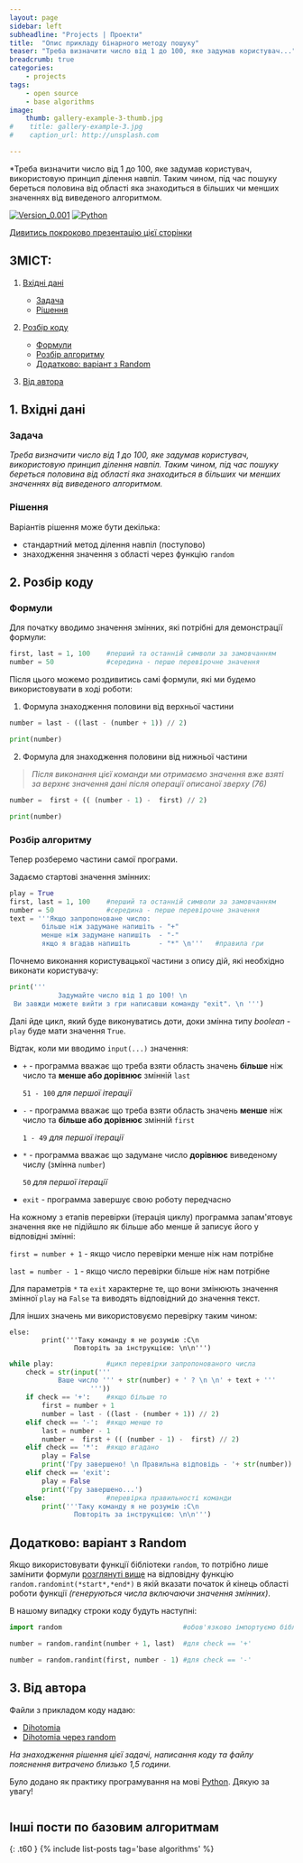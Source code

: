 ```yaml
---
layout: page
sidebar: left
subheadline: "Projects | Проекти"
title:  "Опис прикладу бінарного методу пошуку"
teaser: "Треба визначити число від 1 до 100, яке задумав користувач..."
breadcrumb: true
categories:
    - projects
tags:
    - open source
    - base algorithms
image:
    thumb: gallery-example-3-thumb.jpg
#    title: gallery-example-3.jpg
#    caption_url: http://unsplash.com

---
```


*Треба визначити число від 1 до 100, яке задумав користувач, використовую принцип ділення навпіл. Таким чином, під час пошуку береться половина від області яка знаходиться в більших чи менших значеннях від виведеного алгоритмом.
<!--more-->

[![Version_0.001](https://img.shields.io/badge/version-0.001-orange.svg)](https://github.com/dmytrohoi/Dihotomia) [![Python](https://img.shields.io/pypi/pyversions/Django.svg)](https://www.python.org)

[Дивитись покроково презентацію цієї сторінки](https://github.com/dmytrohoi/Dihotomia/blob/master/docs/slides.html)


## ЗМІСТ:

1. [Вхідні дані](#1-Вхідні-дані)
    - [Задача](#Задача)
    - [Рішення](#Рішення)


2. [Розбір коду](#2-Розбір-коду)
    - [Формули](#Формули)
    - [Розбір алгоритму](#Розбір-алгоритму)
    - [Додатково: варіант з Random](#%D0%94%D0%BE%D0%B4%D0%B0%D1%82%D0%BA%D0%BE%D0%B2%D0%BE-%D0%B2%D0%B0%D1%80%D1%96%D0%B0%D0%BD%D1%82-%D0%B7-random)


3. [Від автора](#3-Від-автора)


## 1. Вхідні дані


### Задача

*Треба визначити число від 1 до 100, яке задумав користувач, використовую принцип ділення навпіл. Таким чином, під час пошуку береться половина від області яка знаходиться в більших чи менших значеннях від виведеного алгоритмом.*

### Рішення


Варіантів рішення може бути декілька:
 - стандартний метод ділення навпіл (поступово)
 - знаходження значення з області через функцію ```random```


## 2. Розбір коду

### Формули

Для початку вводимо значення змінних, які потрібні для демонстрації формули:


```python
first, last = 1, 100    #перший та останній символи за замовчанням
number = 50             #середина - перше перевірочне значення
```

Після цього можемо роздивитись самі формули, які ми будемо використовувати в ході роботи:

1. Формула знаходження половини від верхньої частини


```python
number = last - ((last - (number + 1)) // 2)

print(number)
```

2. Формула для знаходження половини від нижньої частини

> _Після виконання цієї команди ми отримаємо значення вже взяті за верхнє значення дані після операції описаної зверху (76)_


```python
number =  first + (( (number - 1) -  first) // 2)

print(number)
```

### Розбір алгоритму

Тепер розберемо частини самої програми.

Задаємо стартові значення змінних:


```python
play = True
first, last = 1, 100    #перший та останній символи за замовчанням
number = 50             #середина - перше перевірочне значення
text = '''Якщо запропоноване число:
        більше ніж задумане напишіть - "+"
        менше ніж задумане напишіть  - "-"
        якщо я вгадав напишіть       - "*" \n'''   #правила гри
```

Почнемо виконання користувацької частини з опису дій, які необхідно виконати користувачу:


```python
print('''
            Задумайте число від 1 до 100! \n
 Ви завжди можете вийти з гри написавши команду "exit". \n ''')
```

Далі йде цикл, який буде виконуватись доти, доки змінна типу _boolean_ - ```play``` буде мати значення ```True```.



Відтак, коли ми вводимо ```input(...)``` значення:

- ```+``` - программа вважає що треба взяти область значень **більше** ніж число та **менше або дорівнює** змінній ```last```

   ```51 - 100``` *для першої ітерації*


- ```-``` - программа вважає що треба взяти область значень **менше** ніж число та **більше або дорівнює** змінній ```first```

   ```1 - 49``` *для першої ітерації*


- ```*``` - программа вважає що задумане число **дорівнює** виведеному числу (змінна ```number```)

   ```50``` *для першої ітерації*


- ```exit``` - программа завершує свою роботу передчасно



На кожному з етапів перевірки (ітерація циклу) программа запам'ятовує значення яке не підійшло як більше або менше й записує його у відповідні змінні:

 ```first = number + 1``` - якщо число перевірки менше ніж нам потрібне

 ```last = number - 1``` - якщо число перевірки більше ніж нам потрібне



Для параметрів ```*``` та ```exit``` характерне те, що вони змінюють значення змінної ```play``` на ```False``` та виводять відповідний до значення текст.



Для інших значень ми використовуємо перевірку таким чином:

```
else:
        print('''Таку команду я не розумію :С\n
                Повторіть за інструкцією: \n\n''')
```


```python
while play:             #цикл перевірки запропонованого числа
    check = str(input('''
            Ваше число ''' + str(number) + ' ? \n \n' + text + '''
                    '''))
    if check == '+':    #якщо більше то
        first = number + 1
        number = last - ((last - (number + 1)) // 2)
    elif check == '-':  #якщо менше то
        last = number - 1
        number =  first + (( (number - 1) -  first) // 2)
    elif check == '*':  #якщо вгадано
        play = False
        print('Гру завершено! \n Правильна відповідь - '+ str(number))
    elif check == 'exit':
        play = False
        print('Гру завершено...')
    else:               #перевірка правильності команди
        print('''Таку команду я не розумію :С\n
                Повторіть за інструкцією: \n\n''')
```

## Додатково: варіант з Random

Якщо використовувати функції бібліотеки ```random```, то потрібно лише замінити формули [розглянуті вище](#Формули) на відповідну функцію ```random.randomint(*start*,*end*)``` в якій вказати початок й кінець області роботи функції *(генеруються числа включаючи значення змінних)*.

В нашому випадку строки коду будуть наступні:


```python
import random                              #обов'язково імпортуємо бібліотеку

number = random.randint(number + 1, last)  #для check == '+'

number = random.randint(first, number - 1) #для check == '-'
```

## 3. Від автора

Файли з прикладом коду надаю:

- [Dihotomia](https://github.com/dmytrohoi/Dihotomia/blob/master//dihotomia.py)
- [Dihotomia через random](https://github.com/dmytrohoi/Dihotomia/blob/master//dihotomiarandom.py)

*На знаходження рішення цієї задачі, написання коду та файлу пояснення витрачено близько 1,5 години.*

Було додано як практику програмування на мові [Python](https://github.com/topics/python).
Дякую за увагу!



~~~

~~~


## Інші пости по базовим алгоритмам
{: .t60 }
{% include list-posts tag='base algorithms' %}
